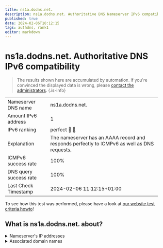 ```yaml
---
title: ns1a.dodns.net.
description: ns1a.dodns.net. Authoritative DNS Nameserver IPv6 compatibility
published: true
date: 2024-02-06T10:12:15
tags: authdns, rank1
editor: markdown
---
```


# ns1a.dodns.net. Authoritative DNS IPv6 compatibility

> The results shown here are accumulated by automation. If you're convinced the displayed data is wrong, please [contact the administrators](/howto/chat). 
{.is-info}




|   |   |
| - | - |
| Nameserver DNS name | ns1a.dodns.net.
| Amount IPv6 address | 1
| IPv6 ranking | perfect :1st_place_medal: [🔗](/howto/ranking) |
| Explanation | The nameserver has an AAAA record and responds perfectly to ICMPv6 as well as DNS requests. |
| ICMPv6 success rate | 100%|
| DNS query success rate | 100% |
| Last Check Timestamp | 2024-02-06 11:12:15+01:00 |

To see how this test was performed, please have a look at [our website test criteria howto](/howto/testcriteria/authdns)!


## What is ns1a.dodns.net. about?




<details>
<summary>Nameserver's IP addresses</summary>

2001:67c:1bc::11

</details>



<details>
<summary>Associated domain names</summary>

www.inlingua-aachen.de

</details>
